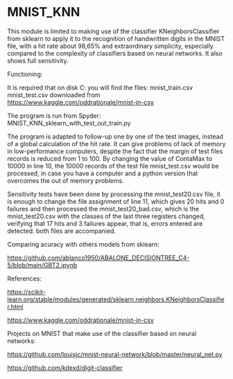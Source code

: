 # MNIST_KNN
This module is limited to making use of the classifier KNeighborsClassifier from sklearn to apply it to the recognition of handwritten digits in the MNIST file, with a hit rate about 98,65% and extraordinary simplicity, especially compared to the complexity of classifiers based on neural networks. It also shows full sensitivity.

Functioning:

It is required that on disk C: you will find the files:
mnist_train.csv
mnist_test.csv
downloaded from
https://www.kaggle.com/oddrationale/mnist-in-csv

The program is run from Spyder:
MNIST_KNN_sklearn_with_test_out_train.py

The program is adapted to follow-up one by one of the test images, instead of a global calculation of the hit rate.
It can give problems of lack of memory in low-performance computers, despite the fact that the margin of test files records is reduced from 1 to 100. By changing the value of ContaMax to 10000 in line 10, the 10000 records of the test file mnist_test.csv would be processed, in case you have a computer and a python version that overcomes the out of memory problems.

Sensitivity tests have been done by processing the mnist_test20.csv file, it is enough to change the file assignment of line 11, which gives 20 hits and 0 failures and then processed the mnist_test20_bad.csv, which is the mnist_test20.csv with the classes of the last three registers changed, verifying that 17 hits and 3 failures appear, that is, errors entered are detected. both files are accompanied.

Comparing acuracy with others models from sklearn:

https://github.com/ablanco1950/ABALONE_DECISIONTREE_C4-5/blob/main/GBT2.ipynb

References:

https://scikit-learn.org/stable/modules/generated/sklearn.neighbors.KNeighborsClassifier.html

https://www.kaggle.com/oddrationale/mnist-in-csv

Projects on MNIST that make use of the classifier based on neural networks:

https://github.com/louisjc/mnist-neural-network/blob/master/neural_net.py

https://github.com/kdexd/digit-classifier
